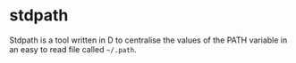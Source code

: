 # stdpath
Stdpath is a tool written in D to centralise the values of the PATH variable in an easy to read file called `~/.path`. 
